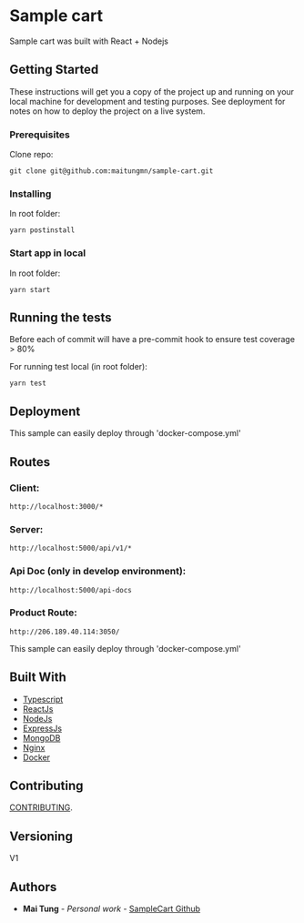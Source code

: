 # Sample cart

Sample cart was built with React + Nodejs

## Getting Started

These instructions will get you a copy of the project up and running on your local machine for development and testing purposes. See deployment for notes on how to deploy the project on a live system.

### Prerequisites
Clone repo:

```
git clone git@github.com:maitungmn/sample-cart.git
```

### Installing
In root folder:
```
yarn postinstall
```

### Start app in local
In root folder:
```
yarn start
```

## Running the tests

Before each of commit will have a pre-commit hook to ensure test coverage > 80%

For running test local (in root folder):
```
yarn test
```

## Deployment

This sample can easily deploy through 'docker-compose.yml'

## Routes

### Client:
```
http://localhost:3000/*
```
### Server: 
```
http://localhost:5000/api/v1/*
```
### Api Doc (only in develop environment): 
```
http://localhost:5000/api-docs
```

### Product Route: 
```
http://206.189.40.114:3050/
```

This sample can easily deploy through 'docker-compose.yml'

## Built With

- [Typescript](https://www.typescriptlang.org/)
- [ReactJs](https://reactjs.org/)
- [NodeJs](https://nodejs.org/)
- [ExpressJs](https://expressjs.com/)
- [MongoDB](https://www.mongodb.com/)
- [Nginx](https://www.nginx.com/)
- [Docker](https://www.docker.com/)

## Contributing

[CONTRIBUTING](https://github.com/maitungmn/sample-cart/graphs/contributors).

## Versioning

V1

## Authors

* **Mai Tung** - *Personal work* - [SampleCart Github](https://github.com/maitungmn/sample-cart)

